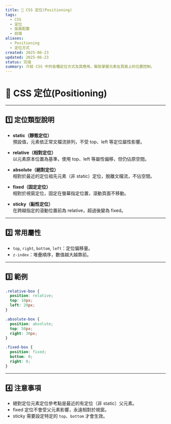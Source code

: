 ```yaml
---
title: 📍 CSS 定位(Positioning)
tags:
  - CSS
  - 定位
  - 版面配置
  - 前端
aliases:
  - Positioning
  - 定位方式
created: 2025-06-23
updated: 2025-06-23
status: 完成
summary: 介紹 CSS 中的各種定位方式及其應用，幫助掌握元素在頁面上的位置控制。
---
```


# 📍 CSS 定位(Positioning)

---
## 1️⃣ 定位類型說明

- **static（靜態定位）**  
  預設值，元素依正常文檔流排列，不受 top、left 等定位屬性影響。

- **relative（相對定位）**  
  以元素原本位置為基準，使用 top、left 等屬性偏移，但仍佔原空間。

- **absolute（絕對定位）**  
  相對於最近的定位祖先元素（非 static）定位，脫離文檔流，不佔空間。

- **fixed（固定定位）**  
  相對於視窗定位，固定在螢幕指定位置，滾動頁面不移動。

- **sticky（黏性定位）**  
  在跨越指定的滾動位置前為 relative，超過後變為 fixed。

---
## 2️⃣ 常用屬性

- `top`, `right`, `bottom`, `left`：定位偏移量。
- `z-index`：堆疊順序，數值越大越靠前。

---
## 3️⃣ 範例

```css
.relative-box {
  position: relative;
  top: 10px;
  left: 20px;
}

.absolute-box {
  position: absolute;
  top: 50px;
  right: 30px;
}

.fixed-box {
  position: fixed;
  bottom: 0;
  right: 0;
}
```

---
## 4️⃣ 注意事項

- 絕對定位元素定位參考點是最近的有定位（非 static）父元素。
- fixed 定位不會受父元素影響，永遠相對於視窗。
- sticky 需要設定特定的 `top`、`bottom` 才會生效。